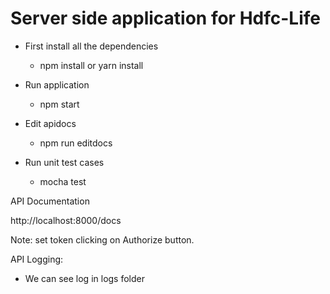# Server side application for Hdfc-Life

* First install all the dependencies

  - npm install or yarn install
  
* Run application
  - npm start

* Edit apidocs
  - npm run editdocs

* Run unit test cases
  - mocha test

API Documentation

http://localhost:8000/docs

Note: set token clicking on Authorize button.


API Logging:

 - We can see log in logs folder
